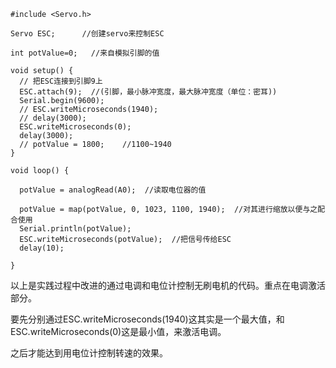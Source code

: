```\#include <Servo.h>
#include <Servo.h>

Servo ESC;      //创建servo来控制ESC

int potValue=0;   //来自模拟引脚的值

void setup() {
  // 把ESC连接到引脚9上
  ESC.attach(9);  //(引脚，最小脉冲宽度，最大脉冲宽度（单位：密耳))
  Serial.begin(9600);
  // ESC.writeMicroseconds(1940);
  // delay(3000);
  ESC.writeMicroseconds(0);
  delay(3000);
  // potValue = 1800;    //1100~1940
}

void loop() {

  potValue = analogRead(A0);  //读取电位器的值
  
  potValue = map(potValue, 0, 1023, 1100, 1940);  //对其进行缩放以便与之配合使用
  Serial.println(potValue);
  ESC.writeMicroseconds(potValue);  //把信号传给ESC
  delay(10);

}

```

以上是实践过程中改进的通过电调和电位计控制无刷电机的代码。重点在电调激活部分。

要先分别通过ESC.writeMicroseconds(1940)这其实是一个最大值，和ESC.writeMicroseconds(0)这是最小值，来激活电调。

之后才能达到用电位计控制转速的效果。